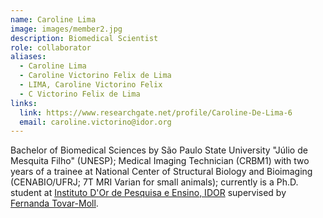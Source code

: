 ```yaml
---
name: Caroline Lima
image: images/member2.jpg
description: Biomedical Scientist
role: collaborator
aliases:
  - Caroline Lima
  - Caroline Victorino Felix de Lima
  - LIMA, Caroline Victorino Felix
  - C Victorino Felix de Lima
links:
  link: https://www.researchgate.net/profile/Caroline-De-Lima-6
  email: caroline.victorino@idor.org
---
```


Bachelor of Biomedical Sciences by São Paulo State University "Júlio de Mesquita Filho" (UNESP); Medical Imaging Technician (CRBM1) with two years of a trainee at National Center of Structural Biology and Bioimaging (CENABIO/UFRJ; 7T MRI Varian for small animals); currently is a Ph.D. student at [Instituto D'Or de Pesquisa e Ensino, IDOR](https://www.rededorsaoluiz.com.br/instituto/idor) supervised by [Fernanda Tovar-Moll](https://www.tovar-moll.com/).
